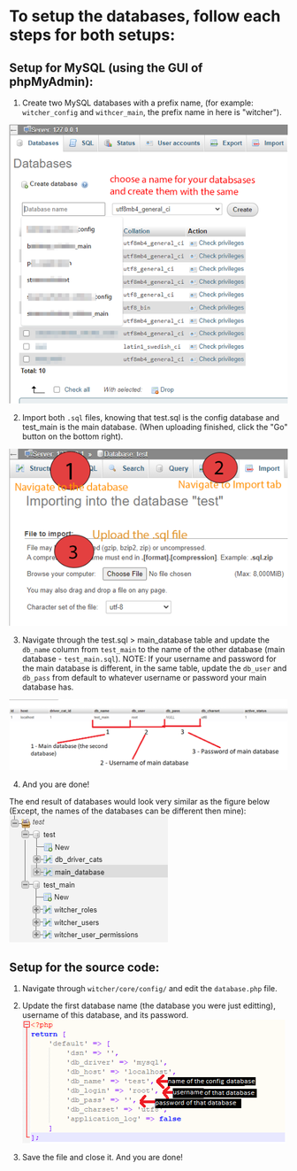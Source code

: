 [//]: <> (Copyright Eiliya Abedianamiri - https://github.com/iliaamiri)

# To setup the databases, follow each steps for both setups: #


## Setup for MySQL (using the GUI of phpMyAdmin): ##
1. Create two MySQL databases with a prefix name, (for example: `witcher_config` and `withcer_main`, the prefix name in here is "witcher").


![Database.php](images/createdatabases.png)

2. Import both `.sql` files, knowing that test.sql is the config database and test_main is the main database. (When uploading finished, click the "Go" button on the bottom right).


![Database.php](images/importingdbs.png)

3. Navigate through the test.sql > main_database table and update the `db_name` column from `test_main` to the name of the other database (main database - `test_main.sql`). 
NOTE: If your username and password for the main database is different, in the same table, update the `db_user` and `db_pass` from default to whatever username or password your main database has.


![Database.php](images/mysqlsetup.png)

4. And you are done!

The end result of databases would look very similar as the figure below (Except, the names of the databases can be different then mine):
![Database.php](images/finalfigureofdbs.png)


## Setup for the source code: ##
1. Navigate through `witcher/core/config/` and edit the `database.php` file.
2. Update the first database name (the database you were just editting), username of this database, and its password.
![Database.php](images/databasephp.png)

4. Save the file and close it. And you are done!
